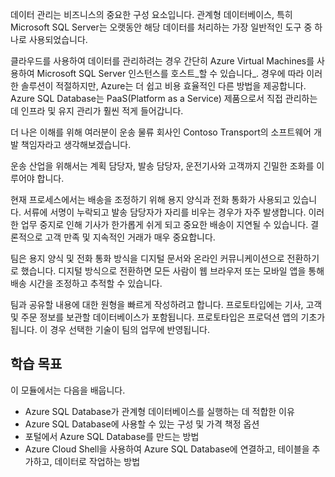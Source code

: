 데이터 관리는 비즈니스의 중요한 구성 요소입니다. 관계형 데이터베이스, 특히 Microsoft SQL Server는 오랫동안 해당 데이터를 처리하는 가장 일반적인 도구 중 하나로 사용되었습니다. 

클라우드를 사용하여 데이터를 관리하려는 경우 간단히 Azure Virtual Machines를 사용하여 Microsoft SQL Server 인스턴스를 호스트_할 수 있습니다_. 경우에 따라 이러한 솔루션이 적절하지만, Azure는 더 쉽고 비용 효율적인 다른 방법을 제공합니다. Azure SQL Database는 PaaS(Platform as a Service) 제품으로서 직접 관리하는 데 인프라 및 유지 관리가 훨씬 적게 들어갑니다.

더 나은 이해를 위해 여러분이 운송 물류 회사인 Contoso Transport의 소프트웨어 개발 책임자라고 생각해보겠습니다.

운송 산업을 위해서는 계획 담당자, 발송 담당자, 운전기사와 고객까지 긴밀한 조화를 이루어야 합니다.

현재 프로세스에서는 배송을 조정하기 위해 용지 양식과 전화 통화가 사용되고 있습니다. 서류에 서명이 누락되고 발송 담당자가 자리를 비우는 경우가 자주 발생합니다. 이러한 업무 중지로 인해 기사가 한가롭게 쉬게 되고 중요한 배송이 지연될 수 있습니다. 결론적으로 고객 만족 및 지속적인 거래가 매우 중요합니다.

팀은 용지 양식 및 전화 통화 방식을 디지털 문서와 온라인 커뮤니케이션으로 전환하기로 했습니다. 디지털 방식으로 전환하면 모든 사람이 웹 브라우저 또는 모바일 앱을 통해 배송 시간을 조정하고 추적할 수 있습니다.

팀과 공유할 내용에 대한 원형을 빠르게 작성하려고 합니다. 프로토타입에는 기사, 고객 및 주문 정보를 보관할 데이터베이스가 포함됩니다. 프로토타입은 프로덕션 앱의 기초가 됩니다. 이 경우 선택한 기술이 팀의 업무에 반영됩니다.

## <a name="learning-objectives"></a>학습 목표

이 모듈에서는 다음을 배웁니다.

- Azure SQL Database가 관계형 데이터베이스를 실행하는 데 적합한 이유
- Azure SQL Database에 사용할 수 있는 구성 및 가격 책정 옵션
- 포털에서 Azure SQL Database를 만드는 방법
- Azure Cloud Shell을 사용하여 Azure SQL Database에 연결하고, 테이블을 추가하고, 데이터로 작업하는 방법